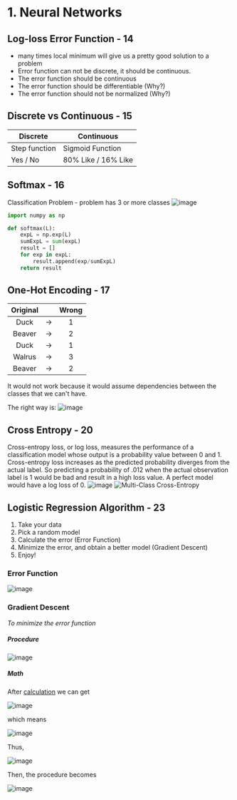 # 1. Neural Networks
## Log-loss Error Function - 14
- many times local minimum will give us a pretty good solution to a problem
- Error function can not be discrete, it should be continuous.
- The error function should be continuous
- The error function should be differentiable (Why?)
- The error function should not be normalized (Why?)

## Discrete vs Continuous - 15
|Discrete | Continuous|
|-----|----|
|Step function | Sigmoid Function|
|Yes / No | 80% Like / 16% Like|

## Softmax - 16
Classification Problem - problem has 3 or more classes
![image](https://raw.githubusercontent.com/Haoran830/Machine-Learning/master/4-Deep-Learning/images/1-1.png)

```python
import numpy as np

def softmax(L):
    expL = np.exp(L)
    sumExpL = sum(expL)
    result = []
    for exp in expL:
        result.append(exp/sumExpL)
    return result
```

## One-Hot Encoding - 17
| Original |      | Wrong |
| :------: | :--: | :---: |
|   Duck   |  ->  |   1   |
|  Beaver  |  ->  |   2   |
|   Duck   |  ->  |   1   |
|  Walrus  |  ->  |   3   |
|  Beaver  |  ->  |   2   |
It would not work because it would assume dependencies between the classes that we can't have.

The right way is:
![image](https://raw.githubusercontent.com/Haoran830/Machine-Learning/master/4-Deep-Learning/images/1-2.png)

## Cross Entropy - 20
Cross-entropy loss, or log loss, measures the performance of a classification model whose output is a probability value between 0 and 1. Cross-entropy loss increases as the predicted probability diverges from the actual label. So predicting a probability of .012 when the actual observation label is 1 would be bad and result in a high loss value. A perfect model would have a log loss of 0.
![image](https://raw.githubusercontent.com/Haoran830/Machine-Learning/master/4-Deep-Learning/images/1-3.png) 
![Multi-Class Cross-Entropy ](https://raw.githubusercontent.com/Haoran830/Machine-Learning/master/4-Deep-Learning/images/1-4.png)

## Logistic Regression Algorithm - 23
1. Take your data
2. Pick a random model
3. Calculate the error (Error Function)
4. Minimize the error, and obtain a better model (Gradient Descent)
5. Enjoy!
### Error Function
![image](https://raw.githubusercontent.com/Haoran830/Machine-Learning/master/4-Deep-Learning/images/1-5.png)
### Gradient Descent 
*To minimize the error function*
##### Procedure
![image](https://raw.githubusercontent.com/Haoran830/Machine-Learning/master/4-Deep-Learning/images/1-6.png)
##### Math
After [calculation](https://classroom.udacity.com/nanodegrees/nd009t/parts/0ac87c1d-350a-417b-93c8-392dbf9cb8c2/modules/8c602bd6-1bde-454e-80d3-0ed8476baf10/lessons/d00ecaa9-56de-405d-ba6e-530b44a59836/concepts/0d92455b-2fa0-4eb8-ae5d-07c7834b8a56) we can get

![image](https://raw.githubusercontent.com/Haoran830/Machine-Learning/master/4-Deep-Learning/images/1-m1.png)

which means

![image](https://raw.githubusercontent.com/Haoran830/Machine-Learning/master/4-Deep-Learning/images/1-m2.png)

Thus,

![image](https://raw.githubusercontent.com/Haoran830/Machine-Learning/master/4-Deep-Learning/images/1-m3.png)

Then, the procedure becomes

![image](https://raw.githubusercontent.com/Haoran830/Machine-Learning/master/4-Deep-Learning/images/1-7.png)